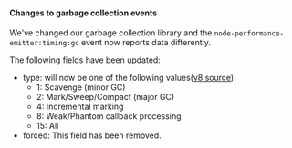 #### Changes to garbage collection events

We've changed our garbage collection library and the `node-performance-emitter:timing:gc` event now reports data differently.

The following fields have been updated:

- type: will now be one of the following values([v8 source](https://github.com/nodejs/node/blob/554fa24916c5c6d052b51c5cee9556b76489b3f7/deps/v8/include/v8.h#L6137-L6144)):
  - 1: Scavenge (minor GC)
  - 2: Mark/Sweep/Compact (major GC)
  - 4: Incremental marking
  - 8: Weak/Phantom callback processing
  - 15: All
- forced: This field has been removed.
